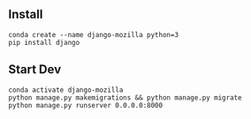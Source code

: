Install
-------
    conda create --name django-mozilla python=3
    pip install django

Start Dev
---------
    conda activate django-mozilla
    python manage.py makemigrations && python manage.py migrate
    python manage.py runserver 0.0.0.0:8000
